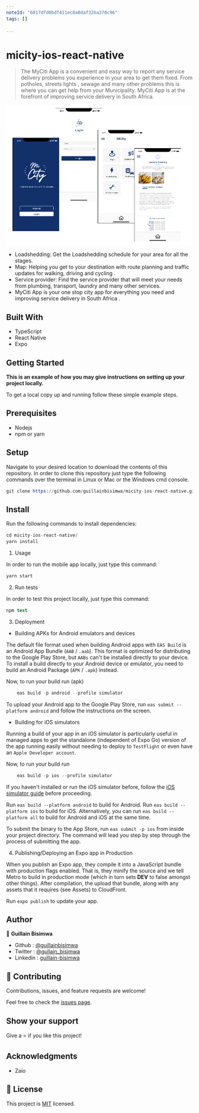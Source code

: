 ```yaml
---
noteId: "6017dfd0bdf411ec8a0daf32ba370c96"
tags: []

---
```




# micity-ios-react-native

> The MyCiti App is a convenient and easy way to report any service delivery problems you experience in your area to get them fixed. From potholes, streets lights , sewage and many other problems this is where you can get help from your Municipality. MyCiti App is at the forefront of improving service delivery in South Africa.


![screenshot](./app_screenshot.png)


- Loadshedding: Get the Loadshedding schedule for your area for all the stages.
- Map: Helping you get to your destination with route planning and traffic updates for walking, driving and cycling .
- Service provider: Find the service provider that will meet your needs from plumbing, transport, laundry and many other services.
- MyCiti App is your one stop city app for everything you need and improving service delivery in South Africa .

## Built With

- TypeScript
- React Native
- Expo

## Getting Started

**This is an example of how you may give instructions on setting up your project locally.**

To get a local copy up and running follow these simple example steps.

## Prerequisites

- Nodejs
- npm or yarn

## Setup

Navigate to your desired location to download the contents of this repository.
In order to clone this repository just type the following commands over the terminal in Linux or Mac or the Windows cmd console.

```s
git clone https://github.com/guillainbisimwa/micity-ios-react-native.git

```

## Install

Run the following commands to install dependencies:


```s
cd micity-ios-react-native/
yarn install

```

1. Usage

In order to run the mobile app locally, just type this command:

```s
yarn start

```

2. Run tests

In order to test this project locally, just type this command:

```s
npm test

```

3. Deployment

- Building APKs for Android emulators and devices

The default file format used when building Android apps with `EAS Build` is an Android App Bundle (`AAB` / `.aab`). This format is optimized for distributing to the Google Play Store, but `AABs` can't be installed directly to your device. To install a build directly to your Android device or emulator, you need to build an Android Package (`APK` / `.apk`) instead.

Now, to run your build run (apk)

```s
    eas build -p android --profile simulator
```

To upload your Android app to the Google Play Store, run `eas submit --platform android` and follow the instructions on the screen.

- Building for iOS simulators

Running a build of your app in an iOS simulator is particularly useful in managed apps to get the standalone (independent of Expo Go) version of the app running easily without needing to deploy to `TestFlight` or even have an `Apple Developer account`.

Now, to run your build run

```s
    eas build -p ios --profile simulator
```

If you haven't installed or run the iOS simulator before, follow the [iOS simulator guide](https://docs.expo.dev/workflow/ios-simulator/) before proceeding.

Run `eas build --platform android` to build for Android.
Run `eas build --platform ios` to build for iOS.
Alternatively, you can run `eas build --platform all` to build for Android and iOS at the same time.

To submit the binary to the App Store, run `eas submit -p ios` from inside your project directory. The command will lead you step by step through the process of submitting the app.

4. Publishing/Deploying an Expo app in Production

When you publish an Expo app, they compile it into a JavaScript bundle with production flags enabled. That is, they minify the source and we tell Metro to build in production mode (which in turn sets __DEV__ to false amongst other things). After compilation, the upload that bundle, along with any assets that it requires (see Assets) to CloudFront.

Run `expo publish` to update your app.

## Author

👤 **Guillain Bisimwa**

- Github : [@guillainbisimwa](https://github.com/guillainbisimwa)
- Twitter : [@gullain_bisimwa](https://twitter.com/gullain_bisimwa)
- Linkedin : [guillain-bisimwa](https://www.linkedin.com/in/guillain-bisimwa-8a8b7a7b/)

## 🤝 Contributing

Contributions, issues, and feature requests are welcome!

Feel free to check the [issues page](https://github.com/guillainbisimwa/MiCity/issues/).

## Show your support

Give a ⭐️ if you like this project!

## Acknowledgments

- Zaio

## 📝 License

This project is [MIT](./MIT.md) licensed.
